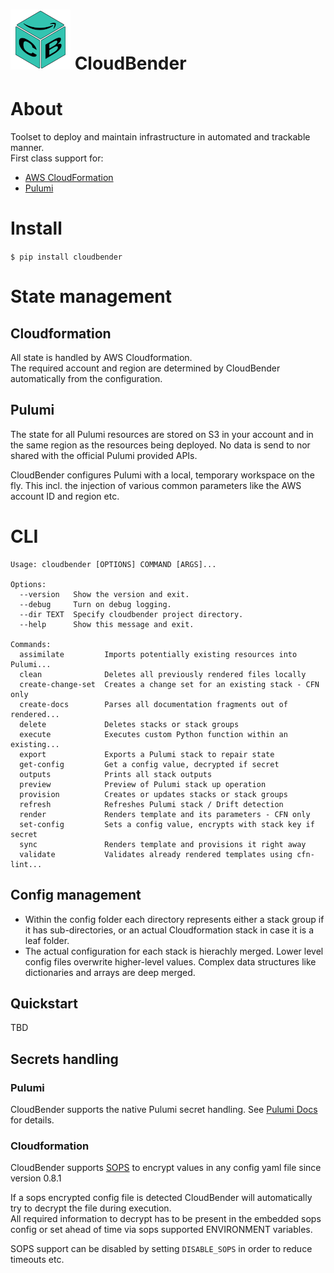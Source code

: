 # ![Logo](cloudbender.png) CloudBender

# About

Toolset to deploy and maintain infrastructure in automated and trackable manner.  
First class support for:  
- [AWS CloudFormation](https://aws.amazon.com/cloudformation)
- [Pulumi](https://www.pulumi.com/docs/)


# Install

`$ pip install cloudbender`

# State management
## Cloudformation
All state is handled by AWS Cloudformation.  
The required account and region are determined by CloudBender automatically from the configuration.

## Pulumi
The state for all Pulumi resources are stored on S3 in your account and in the same region as the resources being deployed.
No data is send to nor shared with the official Pulumi provided APIs.

CloudBender configures Pulumi with a local, temporary workspace on the fly. This incl. the injection of various common parameters like the AWS account ID and region etc.  


# CLI

```
Usage: cloudbender [OPTIONS] COMMAND [ARGS]...

Options:
  --version   Show the version and exit.
  --debug     Turn on debug logging.
  --dir TEXT  Specify cloudbender project directory.
  --help      Show this message and exit.

Commands:
  assimilate         Imports potentially existing resources into Pulumi...
  clean              Deletes all previously rendered files locally
  create-change-set  Creates a change set for an existing stack - CFN only
  create-docs        Parses all documentation fragments out of rendered...
  delete             Deletes stacks or stack groups
  execute            Executes custom Python function within an existing...
  export             Exports a Pulumi stack to repair state
  get-config         Get a config value, decrypted if secret
  outputs            Prints all stack outputs
  preview            Preview of Pulumi stack up operation
  provision          Creates or updates stacks or stack groups
  refresh            Refreshes Pulumi stack / Drift detection
  render             Renders template and its parameters - CFN only
  set-config         Sets a config value, encrypts with stack key if secret
  sync               Renders template and provisions it right away
  validate           Validates already rendered templates using cfn-lint...
```

## Config management
- Within the config folder each directory represents either a stack group if it has sub-directories, or an actual Cloudformation stack in case it is a leaf folder.
- The actual configuration for each stack is hierachly merged. Lower level config files overwrite higher-level values. Complex data structures like dictionaries and arrays are deep merged.

## Quickstart
TBD

## Secrets handling

### Pulumi
CloudBender supports the native Pulumi secret handling.
See [Pulumi Docs](https://www.pulumi.com/docs/intro/concepts/secrets/) for details.

### Cloudformation
CloudBender supports [SOPS](https://github.com/mozilla/sops) to encrypt values in any config yaml file since version 0.8.1  

If a sops encrypted config file is detected CloudBender will automatically try to decrypt the file during execution.  
All required information to decrypt has to be present in the embedded sops config or set ahead of time via sops supported ENVIRONMENT variables.

SOPS support can be disabled by setting `DISABLE_SOPS` in order to reduce timeouts etc.
